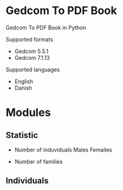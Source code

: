 # Gedcom To PDF Book

Gedcom To PDF Book in Python

Supported formats 
- Gedcom 5.5.1
- Gedcom 7.1.13

Supported languages 
- English
- Danish

# Modules

## Statistic
- Number of induviduals
Males
Femailes
    
- Number of families

## Individuals




